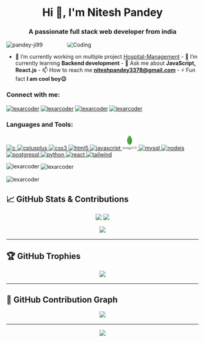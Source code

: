 <h1 align="center">Hi 👋, I'm Nitesh Pandey</h1>
<h3 align="center">A passionate full stack web developer from india</h3>

<img  align="right" width="345" 
style="border-radius: 20%;"
src="https://cdn.dribbble.com/users/2131993/screenshots/4948736/media/45dceb640723d72436c427add7966cf8.gif" alt="Coding">
<p align="left">
  <img
    src="https://komarev.com/ghpvc/?username=lexarcoder&label=Profile%20views&color=0e75b6&style=flat"
    alt="pandey-ji99"
  />
</p>

- 🔭 I’m currently working on multiple project
[Hospital-Management](https://hospital-management-6k9h.onrender.com) - 🌱 I’m
currently learning **Backend development** - 💬 Ask me about **JavaScript,
React.js** - 📫 How to reach me **niteshpandey3378@gmail.com** - ⚡ Fun fact **I
am cool boy😉**

<h3 align="left">Connect with me:</h3>
<p align="left">
  <a href="https://linkedin.com/in/lexarcoder" target="blank"
    ><img
      align="center"
      src="https://cliply.co/wp-content/uploads/2021/02/372102050_LINKEDIN_ICON_TRANSPARENT_1080.gif"
      alt="lexarcoder"
      height="50"
      width="50"
  /></a>
  <a href="https://fb.com/lexarcoder" target="blank"
    ><img
      align="center"
      src="https://cliply.co/wp-content/uploads/2019/07/371907490_FACEBOOK_ICON_TRANSPARENT_400.gif"
      alt="lexarcoder"
      height="50"
      width="50"
  /></a>
  <a href="https://instagram.com/lexarcoder" target="blank"
    ><img
      align="center"
      src="https://cliply.co/wp-content/uploads/2019/07/371907300_INSTAGRAM_ICON_TRANSPARENT_400.gif"
      alt="lexarcoder"
      height="50"
      width="50"
  /></a>
  <a href="https://www.leetcode.com/lexarcoder" target="blank"
    ><img
      align="center"
      src="https://cdn.iconscout.com/icon/free/png-256/leetcode-3628885-3030025.png"
      alt="lexarcoder"
      height="35"
      width="35"
  /></a>
</p>

<h3 align="left">Languages and Tools:</h3>
<p align="left">
  <a href="https://www.cprogramming.com/" target="_blank" rel="noreferrer">
    <img
      src="https://cdn-icons-png.flaticon.com/128/3665/3665923.png"
      alt="c"
      width="40"
      height="40"
    />
  </a>
  <a href="https://www.w3schools.com/cpp/" target="_blank" rel="noreferrer">
    <img
      src="https://cdn-icons-png.flaticon.com/128/6132/6132222.png"
      alt="cplusplus"
      width="40"
      height="40"
    />
  </a>
  <a href="https://www.w3schools.com/css/" target="_blank" rel="noreferrer">
    <img
      src="https://cdn-icons-png.flaticon.com/128/1051/1051277.png"
      alt="css3"
      width="40"
      height="40"
    />
  </a>
  <a href="https://www.w3.org/html/" target="_blank" rel="noreferrer">
    <img
      src="https://cdn-icons-png.flaticon.com/128/732/732190.png"
      alt="html5"
      width="40"
      height="40"
    />
  </a>
  <a
    href="https://developer.mozilla.org/en-US/docs/Web/JavaScript"
    target="_blank"
    rel="noreferrer"
  >
    <img
      src="https://cdn-icons-png.flaticon.com/128/1199/1199124.png"
      alt="javascript"
      width="40"
      height="40"
    />
  </a>
  <a href="https://www.mongodb.com/" target="_blank" rel="noreferrer">
    <img
      src="https://raw.githubusercontent.com/devicons/devicon/master/icons/mongodb/mongodb-original-wordmark.svg"
      alt="mongodb"
      width="40"
      height="40"
    />
  </a>
  <a href="https://www.mysql.com/" target="_blank" rel="noreferrer">
    <img
      src="https://cdn-icons-png.flaticon.com/128/15474/15474209.png"
      alt="mysql"
      width="40"
      height="40"
    />
  </a>
  <a href="https://nodejs.org" target="_blank" rel="noreferrer">
    <img
      src="https://cdn-icons-png.flaticon.com/128/15379/15379746.png"
      alt="nodejs"
      width="40"
      height="40"
    />
  </a>
  <a href="https://www.postgresql.org" target="_blank" rel="noreferrer">
    <img
      src="https://cdn-icons-png.flaticon.com/128/5968/5968342.png"
      alt="postgresql"
      width="40"
      height="40"
    />
  </a>
  <a href="https://www.python.org" target="_blank" rel="noreferrer">
    <img
      src="https://cdn-icons-png.flaticon.com/128/3788/3788761.png"
      alt="python"
      width="40"
      height="40"
    />
  </a>
  <a href="https://reactjs.org/" target="_blank" rel="noreferrer">
    <img
      src="https://cdn-icons-png.flaticon.com/128/1126/1126012.png"
      alt="react"
      width="40"
      height="40"
    />
  </a>
  <a href="https://tailwindcss.com/" target="_blank" rel="noreferrer">
    <img
      src="https://www.vectorlogo.zone/logos/tailwindcss/tailwindcss-icon.svg"
      alt="tailwind"
      width="40"
      height="40"
    />
  </a>
</p>

<p>
  <img
    align="left"
    src="https://github-readme-stats.vercel.app/api/top-langs?username=lexarcoder&show_icons=true&locale=en&layout=compact"
    alt="lexarcoder"
  />
</p>

<p>
  &nbsp;<img
    align="center"
    src="https://github-readme-stats.vercel.app/api?username=lexarcoder&show_icons=true&locale=en"
    alt="lexarcoder"
  />
</p>

<p>
  <img
    align="center"
    src="https://github-readme-streak-stats.herokuapp.com/?user=lexarcoder&"
    alt="lexarcoder"
  />
</p>

## 📈 GitHub Stats & Contributions

<p align="center">
  <img src="https://github-readme-stats.vercel.app/api?username=RohitSinghCodes&show_icons=true&theme=radical" height="160" />
  <img src="https://github-readme-stats.vercel.app/api/top-langs/?username=RohitSinghCodes&layout=compact&langs_count=10&theme=radical" height="160" />
</p>

<p align="center">
  <img src="https://streak-stats.demolab.com?user=RohitSinghCodes&theme=radical" height="160" />
</p>

---

## 🏆 GitHub Trophies

<p align="center">
  <img src="https://github-profile-trophy.vercel.app/?username=RohitSinghCodes&theme=radical&title=Stars,Followers,Commits,Repositories,PullRequest" />
</p>

---

## 📜 GitHub Contribution Graph

<p align="center">
  <img src="https://github-readme-activity-graph.vercel.app/graph?username=RohitSinghCodes&theme=react-dark" />
</p>

---

<p align="center">
  <img src="https://readme-typing-svg.demolab.com?font=Fira+Code&size=22&pause=1000&color=36BCF7&center=true&vCenter=true&width=700&lines=%F0%9F%9A%80+Ready+to+Collaborate+%26+Create+Impactful+Tech+Together!+Let's+Connect+%F0%9F%A4%9D">
</p>
